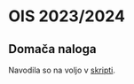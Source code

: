# OIS 2023/2024

## Domača naloga

Navodila so na voljo v [skripti](https://teaching.lavbic.net/OIS/2023-2024/DN.html).
